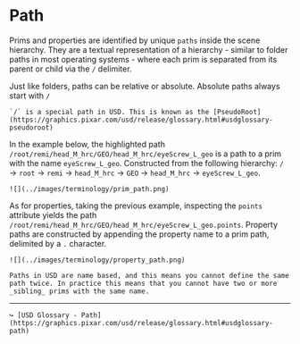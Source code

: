# Path

Prims and properties are identified by unique `paths` inside the scene hierarchy. They are a textual representation of a hierarchy - similar to folder paths in most operating systems - where each prim is separated from its parent or child via the `/` delimiter.

Just like folders, paths can be relative or absolute. Absolute paths always start with `/`

```admonish info title=""
`/` is a special path in USD. This is known as the [PseudoRoot](https://graphics.pixar.com/usd/release/glossary.html#usdglossary-pseudoroot)
```

In the example below, the highlighted path `/root/remi/head_M_hrc/GEO/head_M_hrc/eyeScrew_L_geo` is a path to a prim with the name `eyeScrew_L_geo`. Constructed from the following hierarchy: `/` → `root` → `remi` → `head_M_hrc` → `GEO` → `head_M_hrc` → `eyeScrew_L_geo`.

```admonish example title="Prim Path Example"
![](../images/terminology/prim_path.png)
```

As for properties, taking the previous example, inspecting the `points` attribute yields the path `/root/remi/head_M_hrc/GEO/head_M_hrc/eyeScrew_L_geo.points`. Property paths are constructed by appending the property name to a prim path, delimited by a `.` character.

```admonish example title="Property Path Example"
![](../images/terminology/property_path.png)
```

```admonish warning title=""
Paths in USD are name based, and this means you cannot define the same path twice. In practice this means that you cannot have two or more _sibling_ prims with the same name.
```

---

```admonish note title=""
↪ [USD Glossary - Path](https://graphics.pixar.com/usd/release/glossary.html#usdglossary-path)
```
